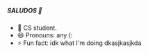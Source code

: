##### SALUDOS 👋

- 🔭 CS student.
- 😄 Pronouns: any (:
- ⚡ Fun fact: idk what I'm doing dkasjkasjkda

